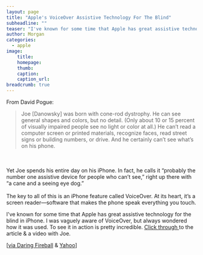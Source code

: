 ```yaml
---
layout: page
title: "Apple's VoiceOver Assistive Technology For The Blind"
subheadline: ""
teaser: "I've known for some time that Apple has great assistive technology for the blind in iPhone. I was vaguely aware of VoiceOver, but always wondered how it was used. To see it in action is pretty incredible."
author: Morgan
categories:
  - apple
image:
    title:
    homepage:
    thumb:
    caption:
    caption_url:
breadcrumb: true
---
```


From David Pogue:

>Joe [Danowsky] was born with cone-rod dystrophy. He can see general shapes and colors, but no detail. (Only about 10 or 15 percent of visually impaired people see no light or color at all.) He can’t read a computer screen or printed materials, recognize faces, read street signs or building numbers, or drive. And he certainly can’t see what’s on his phone.
<br>
<br>
Yet Joe spends his entire day on his iPhone. In fact, he calls it “probably the number one assistive device for people who can’t see,” right up there with “a cane and a seeing eye dog.”
<br>
<br>
The key to all of this is an iPhone feature called VoiceOver. At its heart, it’s a screen reader—software that makes the phone speak everything you touch.

I've known for some time that Apple has great assistive technology for the blind in iPhone. I was vaguely aware of VoiceOver, but always wondered how it was used. To see it in action is pretty incredible. [Click through ](http://finance.yahoo.com/news/david-pogue-on-iphone-voiceover-163733668.html) to the article & a video with Joe.

[[via Daring Fireball](http://daringfireball.net/linked/2017/03/10/iphone-blind-pogue) & [Yahoo](http://finance.yahoo.com/news/david-pogue-on-iphone-voiceover-163733668.html)]

